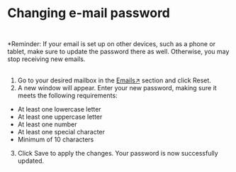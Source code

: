 # Changing e-mail password

<br>

<div class="warning custom-block" style="padding-top: 8px">
*Reminder: If your email is set up on other devices, such as a phone or tablet, make sure to update the password there as well. Otherwise, you may stop receiving new emails.
</div>

<br>


1. Go to your desired mailbox in the [Emails↗](https://cloud.envision.nl/emails) section and click Reset.
2. A new window will appear. Enter your new password, making sure it meets the following requirements:

- At least one lowercase letter
- At least one uppercase letter
- At least one number
- At least one special character
- Minimum of 10 characters
  
3. Click Save to apply the changes. Your password is now successfully updated.


